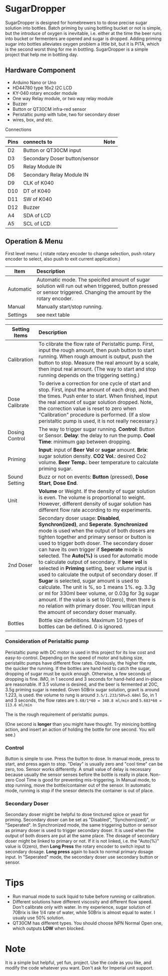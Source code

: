 # SugarDropper
SugarDropper is designed for homebrewers to to dose precise sugar solution into bottles.
Batch priming by using bottling bucket or not is simple, but the introduce of oxygen is inevitable, i.e. either at the time the beer runs into bucket or fermenters are opened and sugar is dropped. 
Adding priming sugar into bottles alleviates oxygen problem a little bit, but it is PITA, which is the second worst thing for me in bottling. SugarDropper is a simple project that help me in bottling day.

## Hardware Component
- Arduino Nano or Uno
- HD44780 type 16x2 I2C LCD
- KY-040 rotary encoder module
- One way Relay module, or two way relay module
- Buzzer
- Button or QT30CM infra-red sensor
- Peristaltic pump with tube, two for secondary doser
- wires, box, and etc.

Connections

Pins    |  connects to | Note
--------|:-----|------------------------
D2   | Button or QT30CM input | 
D3   | Secondary Doser button/sensor |
D5   | Relay Module IN |
D6   | Secondary Relay Module IN |
D9   | CLK of K040 |
D10  | DT of K040 |
D11  | SW of K040 |
D12  | Buzzer |
A4   | SDA of LCD |
A5   | SCL of LCD |


## Operation & Menu
First level menu: ( rotate rotary encoder to change selection, push rotary encoder to select, also push to exit current application.)

Item   | Description
----|:------------------
Automatic | Automatic mode. The speicifed amount of sugar solution will run out when triggered, button pressed or sensor triggered. Changing the amount by the rotary encoder.
Manual    | Manually start/stop running.
Settings  | see next table

Setting Items   | Description
----------|:------------------
Calibration | To clibrate the flow rate of Peristaltic pump. First, input the rough amount, then push button to start running. When rough amount is output, push the button to stop. Measure the real amount by a scale, then input real amount. (The way to start and stop running depends on the triggering setting.)
Dose Calibrate | To derive a correction for one cycle of start and stop. First, input the amount of each drop, and then the times. Push enter to start. When finished, input the real amount of sugar solution dropped. Note, the correction value is reset to zero when "Calibration" procedure is performed. (If a slow peristaltic pump is used, it is not really necessary.) 
Dosing Control | The way to trigger sugar running. **Control**: Button or Sensor. **Delay**: the delay to run the pump. **Cool Time**: minimum gap between dropping. 
Priming   | **Input**: input of **Beer Vol** or **sugar** amount. **Brix**: sugar solution density. **CO2 Vol.**: desired Co2 volume. **Beer Temp.**: beer temperature to calculate priming sugar.
Sound Setting | Buzz or not on events: **Button** (pressed), **Dose Start**, **Dose End**.
Unit | **Volume** or Weight. If the density of sugar solution is even. The volume is proportional to weight. However, different density of sugar solution has different flow rate according to my experiments. 
2nd Doser | Secondary doser usage: **Disabled**, **Synchron(ized)**, and **Seperate**. **Synchronized** mode is used when the output of both dosers are tighten together and primary sensor or button is used to trigger both doser. The secondary doser can have its own trigger if **Seperate** mode is selected. The **Auto(%)** is used for automatic mode to calculate output of secondary. If **beer vol** is selected in **Priming** setting, beer volume input is used to calculate the output of secondary doser. If **Sugar** is selected, sugar amount is used to calculate. The unit is %, so 1 means 1%. eg. 3.3g or ml for 330ml beer volume, or 0.03g for 3g sugar amount. If the value is set to 0(zero), then there is no relation with primary doser. You will/can input the amount of secondary doser manually.
Bottles | Bottle size definitions. Maximum 10 types of bottles can be defined. 0 is ignored.

### Consideration of Peristaltic pump

Peristaltic pump with DC motor is used in this project for its low cost and easy-to-control. Depending on the speed of motor and tubing size, peristalitc pumps have different flow rates. Obviously, the higher the rate, the quicker the running. If the bottles are hand held to catch the sugar, dropping of sugar must be quick enough. Otherwise, a few seconds of dropping is fine.
IMO, in 1 second and 3 seconds for hand-held and in-place are reasonable. If 3.5 volume is desired, and the beer is fermented at 20C, 3.5g priming sugar is needed. Given 50Brix sugar solution, gravit is around 1.223, is used. the volume to rung is around
` 3.5/1.233/50%=5.68ml `
So, in 1 and 3 seconds, the flow rates are
`5.68/1*60 = 340.8 ml/min`  and `5.683*60 = 113.6 ml/min`

The is the rough requirement of peristaltic pumps.

(One second is **longer** than you might have thought. Try minicing bottling action, and insert an action of holding the bottle for one second. You will see.)

### Control
Button is simple to use. Press the button to dose. In manual mode, press to start, and press again to stop. "Delay" is usually zero and "cool time" can be zero, too.
Sensor works differently. A small value of delay is necessary because usually the sensor senses before the bottle is really in place. Non-zero Cool Time is good for preventing mis-triggering. In Manual mode, to stop running, move the bottle/container out of the sensor. In automatic mode, running is stop if the snesor detects the container is out of place. 

### Secondary Doser
Secondary doser might be helpful to dose tinctured spice or yeast for priming.
Secondary doser can be set as "Disabled", "Synchorn(ized)", or "Seperated".
In Synchronized mode, the same triggering button or sensor as primary doser is used to trigger secondary doser. It is used when the output of both dosers are put at the same place.
The dosage of secondary doser might be linked to primary or not. If it is not linked, i.e. the "Auto(%)" value is 0(zero), then **Long Press** the rotary encoder to switch input to secondary dosage. **Long press** again to back to normal primary dosage input.
In "Seperated" mode, the secondary doser use secondary button or sensor.

# Tips
- Run manual mode to suck liquid to tube before running or calibration.
- Different solutions have different viscosity and different flow speed. Don't calibrate only with water. In my experience, sugar solution of 70Brix is like 1/4 rate of water, while 50Brix is almost equal to water. I usualy use 50% solution.
- QT30CM has different types. You should choose NPN Normal Open one, which outputs **LOW** when blocked.

# Note
It is a simple but helpful, yet fun, project. Use the code as you like, and modify the code whatever you want.
Don't ask for Imperial unit support.
